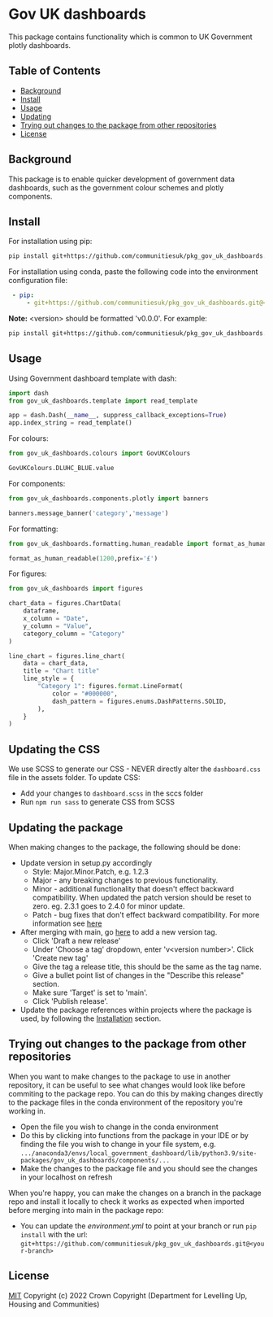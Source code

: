 # Gov UK dashboards

This package contains functionality which is common to UK Government plotly dashboards.

## Table of Contents

- [Background](#background)
- [Install](#install)
- [Usage](#usage)
- [Updating](#updating)
- [Trying out changes to the package from other repositories](#trying-out-changes-to-the-package-from-other-repositories)
- [License](#license)

## Background

This package is to enable quicker development of government data dashboards, such as the government colour schemes and plotly components.

## Install

For installation using pip:

```sh
pip install git+https://github.com/communitiesuk/pkg_gov_uk_dashboards.git@<version>
```

For installation using conda, paste the following code into the environment configuration file:

```yml
 - pip:
     - git+https://github.com/communitiesuk/pkg_gov_uk_dashboards.git@<version>
```

**Note:** &lt;version&gt; should be formatted 'v0.0.0'. For example:

```sh
pip install git+https://github.com/communitiesuk/pkg_gov_uk_dashboards.git@v2.0.0
```

## Usage

Using Government dashboard template with dash:
```python
import dash
from gov_uk_dashboards.template import read_template

app = dash.Dash(__name__, suppress_callback_exceptions=True)
app.index_string = read_template()
```

For colours:
```python
from gov_uk_dashboards.colours import GovUKColours

GovUKColours.DLUHC_BLUE.value
```

For components:
```python
from gov_uk_dashboards.components.plotly import banners

banners.message_banner('category','message')
```

For formatting:
```python
from gov_uk_dashboards.formatting.human_readable import format_as_human_readable

format_as_human_readable(1200,prefix='£')
```

For figures:
```python
from gov_uk_dashboards import figures

chart_data = figures.ChartData(
    dataframe,
    x_column = "Date",
    y_column = "Value",
    category_column = "Category"
)

line_chart = figures.line_chart(
    data = chart_data,
    title = "Chart title"
    line_style = {
        "Category 1": figures.format.LineFormat(
            color = "#000000",
            dash_pattern = figures.enums.DashPatterns.SOLID,
        ),
    }
)
```
## Updating the CSS

We use SCSS to generate our CSS - NEVER directly alter the `dashboard.css` file in the assets folder.
To update CSS:
- Add your changes to `dashboard.scss` in the sccs folder
- Run `npm run sass` to generate CSS from SCSS

## Updating the package

When making changes to the package, the following should be done:

- Update version in setup.py accordingly
    - Style: Major.Minor.Patch, e.g. 1.2.3
    - Major - any breaking changes to previous functionality.
    - Minor - additional functionality that doesn't effect backward compatibility. When updated the patch version should be reset to zero. eg. 2.3.1 goes to 2.4.0 for minor update.
    - Patch - bug fixes that don't effect backward compatibility.
    For more information see [here](https://semver.org)
- After merging with main, go [here](https://github.com/communitiesuk/pkg_gov_uk_dashboards/releases) to add a new version tag.
    - Click 'Draft a new release'
    - Under 'Choose a tag' dropdown, enter 'v&lt;version number&gt;'. Click 'Create new tag'
    - Give the tag a release title, this should be the same as the tag name.
    - Give a bullet point list of changes in the "Describe this release" section.
    - Make sure 'Target' is set to 'main'.
    - Click 'Publish release'.
- Update the package references within projects where the package is used, by following the [Installation](#Install) section.


## Trying out changes to the package from other repositories

When you want to make changes to the package to use in another repository, it can be useful to see what changes would look like before commiting to the package repo. You can do this by making changes directly to the package files in the conda environment of the repository you're working in.

- Open the file you wish to change in the conda environment
- Do this by clicking into functions from the package in your IDE or by finding the file you wish to change in your file system, e.g.
 ```.../anaconda3/envs/local_government_dashboard/lib/python3.9/site-packages/gov_uk_dashboards/components/...```
- Make the changes to the package file and you should see the changes in your localhost on refresh

When you're happy, you can make the changes on a branch in the package repo and install it locally to check it works as expected when imported before merging into main in the package repo:
- You can update the *environment.yml* to point at your branch or run ```pip install``` with the url:
    ```git+https://github.com/communitiesuk/pkg_gov_uk_dashboards.git@<your-branch>``` 
## License

[MIT](LICENSE) Copyright (c) 2022 Crown Copyright (Department for Levelling Up, Housing and Communities)